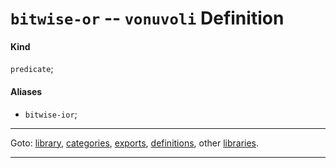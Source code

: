 

<a id='definition__vonuvoli__bitwise-or'></a>

# `bitwise-or` -- `vonuvoli` Definition


<a id='definition__vonuvoli__bitwise-or__kind'></a>

#### Kind

`predicate`;


<a id='definition__vonuvoli__bitwise-or__aliases'></a>

#### Aliases

 * `bitwise-ior`;

----

Goto: [library](../../vonuvoli/_index.md#library__vonuvoli), [categories](../../vonuvoli/categories/_index.md#toc__vonuvoli__categories), [exports](../../vonuvoli/exports/_index.md#toc__vonuvoli__exports), [definitions](../../vonuvoli/definitions/_index.md#toc__vonuvoli__definitions), other [libraries](../../_libraries.md#toc__libraries).

----

